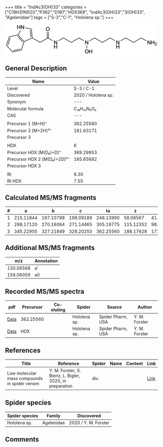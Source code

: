 +++
title = "IndAc3(OH)33"
categories = ["C19H31N5O2","P362","D181","HDX369",
"IndAc3(OH)33","3(OH)33",
"Agelenidae"]
tags = ["S-3","C-1",
"Hololena sp."]
+++

![](/img/IndAc3(OH)33.png)

## General Description

| Name                       | Value              |
|----------------------------|--------------------|
| Level                      | S-3 / C-1          |
| Discovered                 | 2020 / Hololena sp. |
| Synonym                    | ---                |
| Molecular formula          | C₁₉H₃₁N₅O₂	                    |
| CAS                        | ---                |
|                            |                    |
| Precursor 1 [M+H]⁺         | 362.25560                   |
| Precursor 2 [M+2H]²⁺       | 181.63171                   |
| Precursor 3                |                    |
|                            |                    |
| HDX                        | 6                   |
| Precursor HDX   [M(D₆)+D]⁺   | 369.29953                   |
| Precursor HDX 2 [M(D₆)+2D]²⁺ | 185.65682                   |
| Precursor HDX 3            |                    |
|                            |                    |
| Rt                         | 9.30                   |
| Rt HDX                     | 7.55                   |

## Calculated MS/MS fragments

| # | a         | b         | c         | ta        | z         | y         | tz        |
|---|-----------|-----------|-----------|-----------|-----------|-----------|-----------|
| 1 | 215.11844 | 197.10788 | 198.09189 | 248.13990 | 58.06567 | 41.03912 | 75.09222 |
| 2 | 288.17120 | 270.16064 | 271.14465 | 305.19775 | 115.12352 | 98.09697 | 148.14498 |
| 3 | 345.22905 | 327.21849 | 328.20250 | 362.25560 | 188.17628 | 171.14973 | 205.20283 |

## Additional MS/MS fragments

| m/z | Annotation |
|-----|------------|
| 130.06568 | a'         |
| 158.06059 | a0         |

## Recorded MS/MS spectra

| pdf                                             | Precursor | Co-eluting | Spider      | Source                       | Author        |
|-------------------------------------------------|-----------|------------|-------------|------------------------------|---------------|
| [Data](/pdf/Hololena-sp/362_IndAc3(OH)33_Ho-sp.pdf) | 362.25560 |           | Hololena sp. | Spider Pharm, USA | Y. M. Forster |
| [Data](/pdf/Hololena-sp/362_IndAc3(OH)33_Ho-sp_HDX.pdf) | HDX |           | Hololena sp. | Spider Pharm, USA | Y. M. Forster |


## References

| Title | Reference | Spider | Name | Content | Link |
|-------|-----------|--------|------|---------|------|
| Low molecular mass compounds in spider venom      | Y. M. Forster, S. Bienz, L. Bigler, 2020, in preparation          | div.       |   |   | [Link](unknown) |

## Spider species

| Spider species     | Family     | Discovered           |
|--------------------|------------|----------------------|
| Hololena sp.       | Agelenidae | 2020 / Y. M. Forster |


## Comments